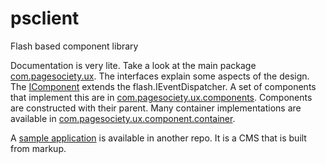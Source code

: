 # psclient
Flash based component library

Documentation is very lite. Take a look at the main package 
[com.pagesociety.ux](https://github.com/posttool/psclient/tree/master/src/com/pagesociety/ux).
The interfaces explain some aspects of the design. The
[IComponent](https://github.com/posttool/psclient/blob/master/src/com/pagesociety/ux/IComponent.as) 
extends the flash.IEventDispatcher. A set of components that implement this are in 
[com.pagesociety.ux.components](https://github.com/posttool/psclient/tree/master/src/com/pagesociety/ux/components). 
Components are constructed with their parent. Many container implementations are available in [com.pagesociety.ux.component.container](https://github.com/posttool/psclient/tree/master/src/com/pagesociety/ux/component/container).

A [sample application](https://github.com/posttool/pscms/blob/master/com/pagesociety/cms/CMS2.as)
is available in another repo. It is a CMS that is built from markup. 


